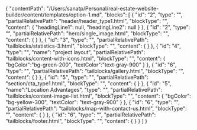 {
  "contentPath": "/Users/sanatp/Personal/real-estate-website-builder/content/templates/option-1.md",
  "blocks": [
    {
      "id": "2",
      "type": "",
      "partialRelativePath": "header/header_type1.html",
      "blockType": "",
      "content": {
        "headingLine1": null,
        "headingLine2": null
      }
    },
    {
      "id": "2",
      "type": "",
      "partialRelativePath": "hero/single_image.html",
      "blockType": "",
      "content": {
      }
    },
    {
      "id": "3",
      "type": "",
      "partialRelativePath": "tailblocks/statistics-3.html",
      "blockType": "",
      "content": {
      }
    },
    {
      "id": "4",
      "type": "",
      "name": "project layout",
      "partialRelativePath": "tailblocks/content-with-icons.html",
      "blockType": "",
      "content": {
        "bgColor":"bg-green-200",
        "textColor":"text-gray-900"
      }
    },
    {
      "id": "6",
      "type": "",
      "partialRelativePath": "tailblocks/gallery.html",
      "blockType": "",
      "content": {
      }
    },
    {
      "id": "5",
      "type": "",
      "partialRelativePath": "section/cta_type1.html",
      "blockType": "",
      "content": {
      }
    },
    {
      "id": "5",
      "name":"Location Advantages",
      "type": "",
      "partialRelativePath": "tailblocks/content-image-list.html",
      "blockType": "",
      "content": {
        "bgColor": "bg-yellow-300",
        "textColor": "text-gray-900"
      }
    },
    {
      "id": "6",
      "type": "",
      "partialRelativePath": "tailblocks/map-with-contact-us.html",
      "blockType": "",
      "content": {
      }
    },
     {
      "id": "6",
      "type": "",
      "partialRelativePath": "tailblocks/footer.html",
      "blockType": "",
      "content": {
      }
    }
  ]
}